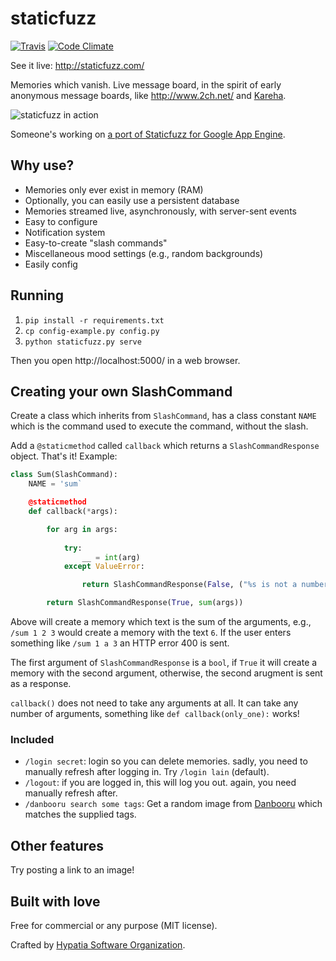# staticfuzz

[![Travis](https://img.shields.io/travis/hypatia-software-org/staticfuzz.svg?style=flat-square)](https://travis-ci.org/hypatia-software-org/staticfuzz)
[![Code Climate](https://img.shields.io/codeclimate/github/hypatia-software-org/staticfuzz.svg?style=flat-square)](https://codeclimate.com/github/hypatia-software-org/staticfuzz)

See it live: http://staticfuzz.com/

Memories which vanish. Live message board, in the spirit of
early anonymous message boards, like http://www.2ch.net/ and
[Kareha](https://wakaba.c3.cx/s/web/wakaba_kareha).

![staticfuzz in action](https://github.com/lillian-gardenia-seabreeze/staticfuzz/blob/master/demo.gif)

Someone's working on [a port of Staticfuzz for Google App Engine](https://github.com/brechin/staticfuzz).

## Why use?

  * Memories only ever exist in memory (RAM)
  * Optionally, you can easily use a persistent database
  * Memories streamed live, asynchronously, with server-sent events
  * Easy to configure
  * Notification system
  * Easy-to-create "slash commands"
  * Miscellaneous mood settings (e.g., random backgrounds)
  * Easily config

## Running

  1. `pip install -r requirements.txt`
  2. `cp config-example.py config.py`
  2. `python staticfuzz.py serve`

Then you open http://localhost:5000/ in a web browser.

## Creating your own SlashCommand

Create a class which inherits from `SlashCommand`, has a class constant
`NAME` which is the command used to execute the command, without the slash.

Add a `@staticmethod` called `callback` which returns a `SlashCommandResponse`
object. That's it! Example:

```python
class Sum(SlashCommand):
    NAME = 'sum`

    @staticmethod
    def callback(*args):

        for arg in args:
            
            try:
                __ = int(arg)
            except ValueError:

                return SlashCommandResponse(False, ("%s is not a number!" % arg, 400))

        return SlashCommandResponse(True, sum(args))
```

Above will create a memory which text is the sum of the arguments, e.g.,
`/sum 1 2 3` would create a memory with the text `6`. If the user enters
something like `/sum 1 a 3` an HTTP error 400 is sent.

The first argument of `SlashCommandResponse` is a `bool`, if `True` it will
create a memory with the second argument, otherwise, the second arugment is
sent as a response.

`callback()` does not need to take any arguments at all. It can take any
number of arguments, something like `def callback(only_one):` works!

### Included

  * `/login secret`: login so you can delete memories. sadly, you need to
    manually refresh after logging in. Try `/login lain` (default).
  * `/logout`: if you are logged in, this will log you out. again, you need
    manually refresh after.
  * `/danbooru search some tags`: Get a random image from
    [Danbooru](http://danbooru.donmai.us/) which matches the supplied tags.

## Other features

Try posting a link to an image!

## Built with love

Free for commercial or any purpose (MIT license).

Crafted by [Hypatia Software Organization](http://hypatia.software/).
